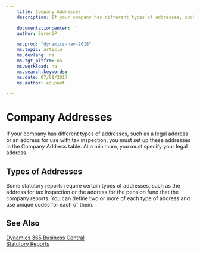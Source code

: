 ```yaml
---
    title: Company Addresses
    description: If your company has different types of addresses, such as a legal address or an address for use with tax inspection, you must set up these addresses in the Company Address table.

    documentationcenter: ''
    author: SorenGP

    ms.prod: "dynamics-nav-2018"
    ms.topic: article
    ms.devlang: na
    ms.tgt_pltfrm: na
    ms.workload: na
    ms.search.keywords:
    ms.date: 07/01/2017
    ms.author: edupont

---
```

# Company Addresses
If your company has different types of addresses, such as a legal address or an address for use with tax inspection, you must set up these addresses in the Company Address table. At a minimum, you must specify your legal address.  

## Types of Addresses  
 Some statutory reports require certain types of addresses, such as the address for tax inspection or the address for the pension fund that the company reports. You can define two or more of each type of address and use unique codes for each of them.  

## See Also
[Dynamics 365 Business Central](/dynamics365/business-central/)  
[Statutory Reports](statutory-reports.md)
